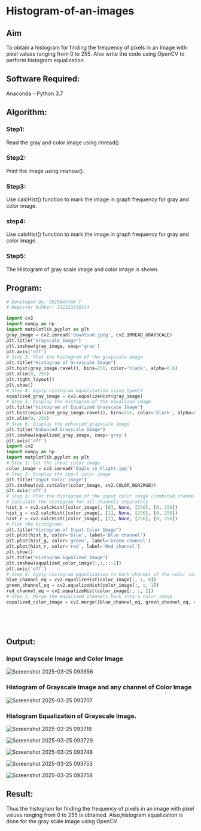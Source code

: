 # Histogram-of-an-images
## Aim
To obtain a histogram for finding the frequency of pixels in an Image with pixel values ranging from 0 to 255. Also write the code using OpenCV to perform histogram equalization.

## Software Required:
Anaconda - Python 3.7

## Algorithm:
### Step1:
Read the gray and color image using imread()

### Step2:
Print the image using imshow().



### Step3:
Use calcHist() function to mark the image in graph frequency for gray and color image.

### step4:
Use calcHist() function to mark the image in graph frequency for gray and color image.

### Step5:
The Histogram of gray scale image and color image is shown.


## Program:
```python
# Developed By: SRIKAAVYAA T
# Register Number: 212223230214

import cv2
import numpy as np
import matplotlib.pyplot as plt
gray_image = cv2.imread('download.jpeg', cv2.IMREAD_GRAYSCALE)
plt.title("Grayscale Image")
plt.imshow(gray_image, cmap='gray')
plt.axis('off')
# Step 3: Plot the histogram of the grayscale image
plt.title("Histogram of Grayscale Image")
plt.hist(gray_image.ravel(), bins=256, color='black', alpha=0.6)
plt.xlim(0, 255)
plt.tight_layout()
plt.show()
# Step 4: Apply histogram equalization using OpenCV
equalized_gray_image = cv2.equalizeHist(gray_image)
# Step 5: Display the histogram of the equalized image
plt.title("Histogram of Equalized Grayscale Image")
plt.hist(equalized_gray_image.ravel(), bins=256, color='black', alpha=0.6)
plt.xlim(0, 255)
# Step 6: Display the enhanced grayscale image
plt.title("Enhanced Grayscale Image")
plt.imshow(equalized_gray_image, cmap='gray')
plt.axis('off')
import cv2
import numpy as np
import matplotlib.pyplot as plt
# Step 1: Get the input color image
color_image = cv2.imread('Eagle_in_Flight.jpg')
# Step 2: Display the input color image
plt.title("Input Color Image")
plt.imshow(cv2.cvtColor(color_image, cv2.COLOR_BGR2RGB))
plt.axis('off')
# Step 3: Plot the histogram of the input color image (combined channels)
# Calculate the histogram for all channels separately
hist_b = cv2.calcHist([color_image], [0], None, [256], [0, 256])
hist_g = cv2.calcHist([color_image], [1], None, [256], [0, 256])
hist_r = cv2.calcHist([color_image], [2], None, [256], [0, 256])
# Plot the histograms
plt.title("Histogram of Input Color Image")
plt.plot(hist_b, color='blue', label='Blue channel')
plt.plot(hist_g, color='green', label='Green channel')
plt.plot(hist_r, color='red', label='Red channel')
plt.show()
plt.title("Histogram Equalized Image")
plt.imshow(equalized_color_image[:,:,::-1])
plt.axis('off')
# Step 4: Apply histogram equalization to each channel of the color image
blue_channel_eq = cv2.equalizeHist(color_image[:, :, 0])
green_channel_eq = cv2.equalizeHist(color_image[:, :, 1])
red_channel_eq = cv2.equalizeHist(color_image[:, :, 2])
# Step 5: Merge the equalized channels back into a color image
equalized_color_image = cv2.merge([blue_channel_eq, green_channel_eq, red_channel_eq])






```
## Output:
### Input Grayscale Image and Color Image

![Screenshot 2025-03-25 093656](https://github.com/user-attachments/assets/f15ab540-4fa5-4b8c-ad4c-dd9cd3ac0a6f)



### Histogram of Grayscale Image and any channel of Color Image


![Screenshot 2025-03-25 093707](https://github.com/user-attachments/assets/319afd3b-88d6-4c1b-9f21-4393250fbb4c)


### Histogram Equalization of Grayscale Image.

![Screenshot 2025-03-25 093719](https://github.com/user-attachments/assets/9defb0c9-9639-4876-ab2a-24ad5a100df5)


![Screenshot 2025-03-25 093729](https://github.com/user-attachments/assets/2f011997-55e1-44cf-b6af-10ea721bc04a)


![Screenshot 2025-03-25 093748](https://github.com/user-attachments/assets/cff2dae0-2763-4479-8c0d-fe829f742062)


![Screenshot 2025-03-25 093753](https://github.com/user-attachments/assets/8d5a552e-8751-454d-8217-1859b7d14c6f)


![Screenshot 2025-03-25 093758](https://github.com/user-attachments/assets/6102e247-6600-4882-bd97-2393b3c2b827)


## Result: 
Thus the histogram for finding the frequency of pixels in an image with pixel values ranging from 0 to 255 is obtained. Also,histogram equalization is done for the gray scale image using OpenCV.
